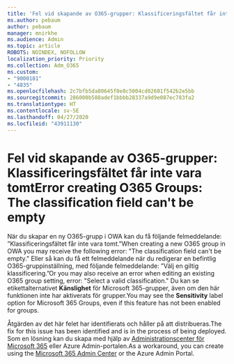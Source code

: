```yaml
---
title: 'Fel vid skapande av O365-grupper: Klassificeringsfältet får inte vara tomt'
ms.author: pebaum
author: pebaum
manager: mnirkhe
ms.audience: Admin
ms.topic: article
ROBOTS: NOINDEX, NOFOLLOW
localization_priority: Priority
ms.collection: Adm_O365
ms.custom:
- "9000181"
- "4835"
ms.openlocfilehash: 2c7bfb5da80645f0e8c5004cd02601f542b2e5bb
ms.sourcegitcommit: 286000b588adef1bbbb28337a9d9e087ec783fa2
ms.translationtype: HT
ms.contentlocale: sv-SE
ms.lasthandoff: 04/27/2020
ms.locfileid: "43911130"
---
```

# <a name="error-creating-o365-groups-the-classification-field-cant-be-empty"></a><span data-ttu-id="7bfec-102">Fel vid skapande av O365-grupper: Klassificeringsfältet får inte vara tomt</span><span class="sxs-lookup"><span data-stu-id="7bfec-102">Error creating O365 Groups: The classification field can't be empty</span></span>

<span data-ttu-id="7bfec-103">När du skapar en ny O365-grupp i OWA kan du få följande felmeddelande: ”Klassificeringsfältet får inte vara tomt.”</span><span class="sxs-lookup"><span data-stu-id="7bfec-103">When creating a new O365 group in OWA you may receive the following error: "The classification field can't be empty."</span></span>  <span data-ttu-id="7bfec-104">Eller så kan du få ett felmeddelande när du redigerar en befintlig O365-gruppinställning, med följande felmeddelande: ”Välj en giltig klassificering.”</span><span class="sxs-lookup"><span data-stu-id="7bfec-104">Or you may also receive an error when editing an existing O365 group setting, error: "Select a valid classification."</span></span>   <span data-ttu-id="7bfec-105">Du kan se etikettalternativet **Känslighet** för Microsoft 365-grupper, även om den här funktionen inte har aktiverats för grupper.</span><span class="sxs-lookup"><span data-stu-id="7bfec-105">You may see the **Sensitivity** label option for Microsoft 365 Groups, even if this feature has not been enabled for groups.</span></span>

<span data-ttu-id="7bfec-106">Åtgärden av det här felet har identifierats och håller på att distribueras.</span><span class="sxs-lookup"><span data-stu-id="7bfec-106">The fix for this issue has been identified and is in the process of being deployed.</span></span>  <span data-ttu-id="7bfec-107">Som en lösning kan du skapa med hjälp av [Administrationscenter för Microsoft 365](https://docs.microsoft.com/microsoft-365/admin/create-groups/create-groups?view=o365-worldwide) eller Azure Admin-portalen.</span><span class="sxs-lookup"><span data-stu-id="7bfec-107">As a workaround, you can create using the [Microsoft 365 Admin Center](https://docs.microsoft.com/microsoft-365/admin/create-groups/create-groups?view=o365-worldwide) or the Azure Admin Portal.</span></span>
